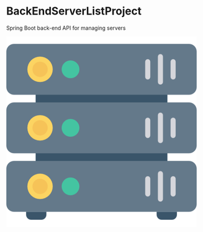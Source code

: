 # BackEndServerListProject

Spring Boot back-end API for managing servers 

<img src="/image/server1.png" alt="Alt text" title="Optional title">
